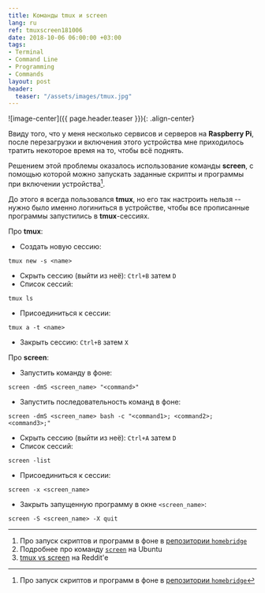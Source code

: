 ```yaml
---
title: Команды tmux и screen
lang: ru
ref: tmuxscreen181006
date: 2018-10-06 06:00:00 +03:00
tags:
- Terminal
- Command Line
- Programming
- Commands
layout: post
header:
  teaser: "/assets/images/tmux.jpg"
---
```


![image-center]({{ page.header.teaser }}){: .align-center}

Ввиду того, что у меня несколько сервисов и серверов на **Raspberry Pi**, после перезагрузки и включения этого устройства мне приходилось тратить некоторое время на то, чтобы всё поднять.

Решением этой проблемы оказалось использование команды **screen**, с помощью которой можно запускать заданные скрипты и программы при включении устройства[^1].

[^1]: Про запуск скриптов и программ в фоне в [репозитории `homebridge`](https://github.com/nfarina/homebridge/wiki/Running-HomeBridge-on-a-Raspberry-Pi#running-homebridge-on-boot-etcrclocal-using-screen)

До этого я всегда пользовался **tmux**, но его так настроить нельзя -- нужно было именно логиниться в устройстве, чтобы все прописанные программы запустились в **tmux**-сессиях.

Про **tmux**:
- Создать новую сессию:
```
tmux new -s <name>
```
- Cкрыть сессию (выйти из неё): `Ctrl+B` затем `D`
- Список сессий:
```
tmux ls
```
- Присоединиться к сессии:
```
tmux a -t <name>
```
- Закрыть сессию: `Ctrl+B` затем `X`


Про **screen**:
- Запустить команду в фоне:
```
screen -dmS <screen_name> "<command>"
```
- Запустить последовательность команд в фоне:
```
screen -dmS <screen_name> bash -c "<command1>; <command2>; <command3>;"
```
- Cкрыть сессию (выйти из неё): `Ctrl+A` затем `D`
- Список сессий:
```
screen -list
```
- Присоединиться к сессии:
```
screen -x <screen_name>
```
- Закрыть запущенную программу в окне `<screen_name>`:
```
screen -S <screen_name> -X quit
```

---

1. Про запуск скриптов и программ в фоне в [репозитории `homebridge`](https://github.com/nfarina/homebridge/wiki/Running-HomeBridge-on-a-Raspberry-Pi#running-homebridge-on-boot-etcrclocal-using-screen)
2. Подробнее про команду [`screen`](https://help.ubuntu.ru/wiki/screen) на Ubuntu
3. [tmux vs screen](https://www.reddit.com/r/linux/comments/6ffrmy/differences_between_tmux_vs_screen/) на Reddit'e
